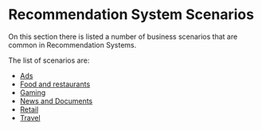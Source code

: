 <!--
Copyright (c) Recommenders contributors.
Licensed under the MIT License.
-->

# Recommendation System Scenarios

On this section there is listed a number of business scenarios that are common in Recommendation Systems.

The list of scenarios are:

* [Ads](ads)
* [Food and restaurants](food_and_restaurants)
* [Gaming](gaming)
* [News and Documents](news)
* [Retail](retail)
* [Travel](travel)




